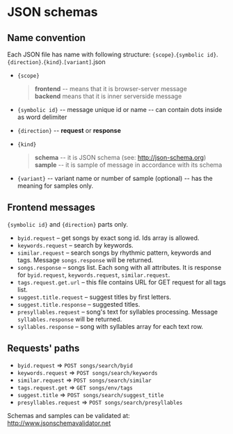 # JSON schemas
## Name convention
Each JSON file has name with following structure:
    `{scope}`.`{symbolic id}`.`{direction}`.`{kind}`.`[variant]`.json
- `{scope}`
 
  > __frontend__ -- means that it is browser-server message  
  > __backend__ means that it is inner serverside message  
- `{symbolic id}` -- message unique id or name -- can contain dots inside as word delimiter
- `{direction}` -- __request__ or __response__
- `{kind}`

  > __schema__ -- it is JSON schema (see: http://json-schema.org)  
  > __sample__ -- it is sample of message in accordance with its schema  
- `{variant}` -- variant name or number of sample (optional) -- has the meaning for samples only.

## Frontend messages
`{symbolic id}` and `{direction}` parts only. 
- `byid.request` &ndash; get songs by exact song id. Ids array is allowed.
- `keywords.request` &ndash; search by keywords.
- `similar.request` &ndash; search songs by rhythmic pattern, keywords and tags. Message `songs.response` will be returned.
- `songs.response` &ndash; songs list. Each song with all attributes.
It is response for `byid.request`, `keywords.request`, `similar.request`.
- `tags.request.get.url` &ndash; this file contains URL for GET request for all tags list.
- `suggest.title.request` &ndash; suggest titles by first letters.
- `suggest.title.response` &ndash; suggested titles.
- `presyllables.request` &ndash; song's text for syllables processing. Message `syllables.response` will be returned.
- `syllables.response` &ndash; song with syllables array for each text row.

## Requests' paths
- `byid.request` &rArr; `POST songs/search/byid`
- `keywords.request` &rArr; `POST songs/search/keywords`
- `similar.request` &rArr; `POST songs/search/similar`
- `tags.request.get` &rArr; `GET songs/env/tags`
- `suggest.title` &rArr; `POST songs/search/suggest_title`
- `presyllables.request` &rArr; `POST songs/search/presyllables`

Schemas and samples can be validated at: http://www.jsonschemavalidator.net

